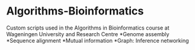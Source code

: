 # Algorithms-Bioinformatics

Custom scripts used in the Algorithms in Bioinformatics course at Wageningen University and Research Centre
 *Genome assembly
 *Sequence alignment
 *Mutual information
 *Graph: Inference networking
